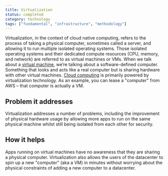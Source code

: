 ```yaml
---
title: Virtualization
status: completed
category: technology
tags: ["fundamental", "infrastructure", "methodology"]
---
```



Virtualization, in the context of cloud native computing, 
refers to the process of taking a physical computer, sometimes called a server, 
and allowing it to run multiple isolated operating systems. 
Those isolated operating systems and their dedicated compute resources (CPU, memory, and network) are 
referred to as virtual machines or VMs. 
When we talk about a [virtual machine](/virtual-machine/), we’re talking about a software-defined computer. 
Something that looks and acts like a real computer but is sharing hardware with other virtual machines.
[Cloud computing](/cloud-computing/) is primarily powered by virtualization technology.
As an example, you can lease a "computer" from AWS – that computer is actually a VM.

## Problem it addresses

Virtualization addresses a number of problems, including the improvement of physical hardware usage 
by allowing more apps to run on the same physical machine 
whilst still being isolated from each other for security.

## How it helps

Apps running on virtual machines have no awareness that they are sharing a physical computer. 
Virtualization also allows the users of the datacenter to spin up a new "computer" (aka a VM) in minutes 
without worrying about the physical constraints of adding a new computer to a datacenter. 
